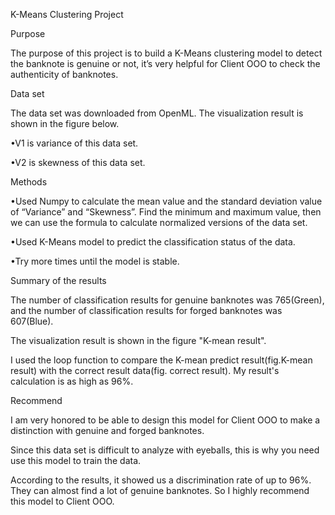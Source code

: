 K-Means Clustering Project

Purpose

The purpose of this project is to build a K-Means clustering model to detect the banknote is genuine or not, it’s very helpful for Client OOO to check the authenticity of banknotes.

Data set

The data set was downloaded from OpenML. The visualization result is shown in the figure below.

•V1 is variance of this data set. 

•V2 is skewness of this data set.

Methods

•Used Numpy to calculate the mean value and the standard deviation value of “Variance” and “Skewness”. Find the minimum and maximum value, then we can use the formula to calculate normalized versions of the data set.

•Used K-Means model to predict the classification status of the data. 

•Try more times until the model is stable.

Summary of the results

The number of classification results for genuine banknotes was 765(Green), and the number of classification results for forged banknotes was 607(Blue). 

The visualization result is shown in the figure "K-mean result". 

I used the loop function to compare the K-mean predict result(fig.K-mean result) with the correct result data(fig. correct result). My result's calculation is as high as 96%.

Recommend

I am very honored to be able to design this model for Client OOO to make a distinction with genuine and forged banknotes.

Since this data set is difficult to analyze with eyeballs, this is why you need use this model to train the data.

According to the results, it showed us a discrimination rate of up to 96%. They can almost find a lot of genuine banknotes. So I highly recommend this model to Client OOO.
